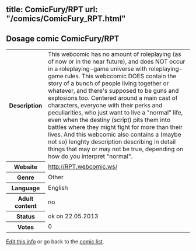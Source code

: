 title: ComicFury/RPT
url: "/comics/ComicFury_RPT.html"
---
Dosage comic ComicFury/RPT
-----------------------------------------

<p id="msg"></p>
<script type="text/javascript">
if (window.location.search === '?edit_info_mail=sent_ok') {
  var elem = document.getElementById("msg");
  elem.innerHTML = 'Edited information sucessfully sent for review, which is usually done daily. Thanks!';
  elem.className = 'ok';
}
</script>
<table class="comicinfo">
<tr>
<th>Description</th><td>This webcomic has no amount of roleplaying (as of now or in the near future), and does NOT occur in a roleplaying-game universe with roleplaying-game rules. This webccomic DOES contain the story of a bunch of people living together or whatever, and there's supposed to be guns and explosions too. Centered around a main cast of characters, everyone with their perks and peculiarities, who just want to live a &quot;normal&quot; life, even when the destiny (script) pits them into battles where they might fight for more than their lives. And this webcomic also contains a (maybe not so) lenghty description describing in detail things that may or may not be true, depending on how do you interpret &quot;normal&quot;.</td>
</tr>
<tr>
<th>Website</th><td><a href="http://RPT.webcomic.ws/">http://RPT.webcomic.ws/</a></td>
</tr>
<tr>
<th>Genre</th><td>Other</td>
</tr>
<tr>
<th>Language</th><td>English</td>
</tr>
<tr>
<th>Adult content</th><td>no</td>
</tr>
<tr>
<th>Status</th><td>ok on 22.05.2013</td>
</tr>
<tr>
<th>Votes</th><td>0</td>
</tr>
</table>

[Edit this info](ComicFury_RPT_edit.html) or go back to the [comic list](../comic-index.html).
